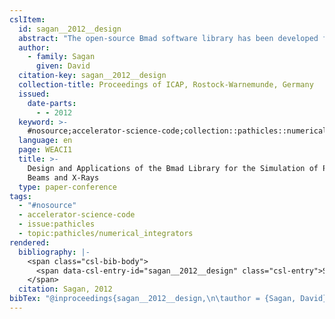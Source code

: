 ```yaml
---
cslItem:
  id: sagan__2012__design
  abstract: "The open-source Bmad software library has been developed for simulating both charged particle beams and X-rays. Owing to its modular, object-oriented design, Bmad has proved to be versatile, and is currently used in a number of programs at Cornell's Laboratory for Elementary-Particle Physics. This paper will discuss the design of the Bmad library and how features such as the ability to simulate overlapping elements, the ability to define the action of control-room “knobs,” and the ability to select among different tracking algorithms, have all\_…"
  author:
    - family: Sagan
      given: David
  citation-key: sagan__2012__design
  collection-title: Proceedings of ICAP, Rostock-Warnemunde, Germany
  issued:
    date-parts:
      - - 2012
  keyword: >-
    #nosource;accelerator-science-code;collection::pathicles::numerical_integrators
  language: en
  page: WEACI1
  title: >-
    Design and Applications of the Bmad Library for the Simulation of Particle
    Beams and X-Rays
  type: paper-conference
tags:
  - "#nosource"
  - accelerator-science-code
  - issue:pathicles
  - topic:pathicles/numerical_integrators
rendered:
  bibliography: |-
    <span class="csl-bib-body">
      <span data-csl-entry-id="sagan__2012__design" class="csl-entry">Sagan, D. 2012. <i>Design and Applications of the Bmad Library for the Simulation of Particle Beams and X-Rays</i>. WEACI1.</span>
    </span>
  citation: Sagan, 2012
bibTex: "@inproceedings{sagan__2012__design,\n\tauthor = {Sagan, David},\n\tseries = {Proceedings of {ICAP}, {Rostock}-{Warnemunde}, {Germany}},\n\tyear = {2012},\n\tpages = {WEACI1},\n\ttitle = {Design and {Applications} of the {Bmad} {Library} for the {Simulation} of {Particle} {Beams} and {X}-{Rays}},\n}\n\n"
---
```

